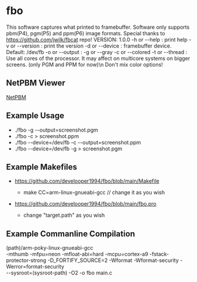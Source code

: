 # fbo
This software captures what printed to framebuffer.
Software only supports pbm(P4), pgm(P5) and ppm(P6) image formats.
Special thanks to https://github.com/jwilk/fbcat repo!
VERSION: 1.0.0
-h <noarg> or --help <noarg> : print help
-v <noarg> or --version <noarg> : print the version
-d <arg> or --device <arg> : framebuffer device. Default: /dev/fb
-o <arg> or --output <arg> :
-g or --gray <noarg>
-c or --colored <noarg>
-t or --thread <noarg> : Use all cores of the processor. It may affect on multicore systems on bigger screens. (only PGM and PPM for now)\n
Don't mix color options!

## NetPBM Viewer
[NetPBM](https://kylepaulsen.com/stuff/NetpbmViewer/)

## Example Usage
- ./fbo -g --output=screenshot.pgm
- ./fbo -c > screenshot.ppm
- ./fbo --device=/dev/fb -c --output=screenshot.ppm
- ./fbo --device=/dev/fb -g > screenshot.pgm

## Example Makefiles
- https://github.com/develooper1994/fbo/blob/main/Makefile
    - make CC=arm-linux-gnueabi-gcc // change it as you wish

- https://github.com/develooper1994/fbo/blob/main/fbo.pro
    - change "target.path" as you wish

## Example Commanline Compilation
(path)/arm-poky-linux-gnueabi-gcc \
-mthumb -mfpu=neon -mfloat-abi=hard -mcpu=cortex-a9 -fstack-protector-strong -D_FORTIFY_SOURCE=2 -Wformat -Wformat-security -Werror=format-security \
--sysroot=(sysroot-path) -O2 -o fbo main.c
